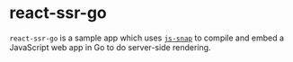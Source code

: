 # react-ssr-go
`react-ssr-go` is a sample app which uses [`js-snap`](https://github.com/austinEng/js-snap) to compile and embed a JavaScript web app in Go to do server-side rendering.
